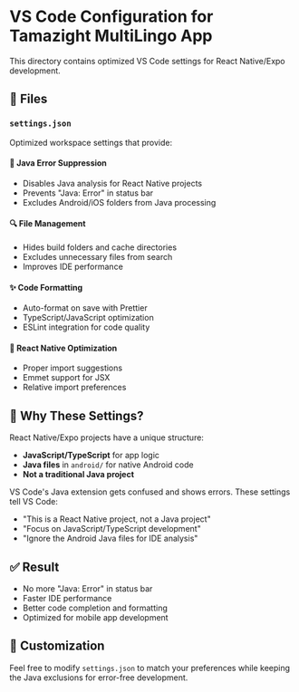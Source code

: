 # VS Code Configuration for Tamazight MultiLingo App

This directory contains optimized VS Code settings for React Native/Expo development.

## 📁 Files

### `settings.json`
Optimized workspace settings that provide:

#### 🚫 **Java Error Suppression**
- Disables Java analysis for React Native projects
- Prevents "Java: Error" in status bar
- Excludes Android/iOS folders from Java processing

#### 🔍 **File Management**
- Hides build folders and cache directories
- Excludes unnecessary files from search
- Improves IDE performance

#### ✨ **Code Formatting**
- Auto-format on save with Prettier
- TypeScript/JavaScript optimization
- ESLint integration for code quality

#### 🚀 **React Native Optimization**
- Proper import suggestions
- Emmet support for JSX
- Relative import preferences

## 🎯 **Why These Settings?**

React Native/Expo projects have a unique structure:
- **JavaScript/TypeScript** for app logic
- **Java files** in `android/` for native Android code
- **Not a traditional Java project**

VS Code's Java extension gets confused and shows errors. These settings tell VS Code:
- "This is a React Native project, not a Java project"
- "Focus on JavaScript/TypeScript development"
- "Ignore the Android Java files for IDE analysis"

## ✅ **Result**

- No more "Java: Error" in status bar
- Faster IDE performance
- Better code completion and formatting
- Optimized for mobile app development

## 🔧 **Customization**

Feel free to modify `settings.json` to match your preferences while keeping the Java exclusions for error-free development.
